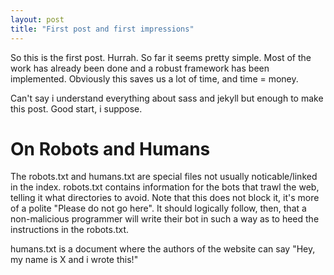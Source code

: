 ```yaml
---
layout: post
title: "First post and first impressions"
---
```


So this is the first post. Hurrah. So far it seems pretty simple. Most of the work
has already been done and a robust framework has been implemented. Obviously this saves us 
a lot of time, and time = money. 

Can't say i understand everything about sass and jekyll but enough to make this post. 
Good start, i suppose. 

<h1> On Robots and Humans </h1>

The robots.txt and humans.txt are special files not usually noticable/linked in the index. robots.txt contains
information for the bots that trawl the web, telling it what directories to avoid. Note that this does not block
it, it's more of a polite "Please do not go here". It should logically follow, then, that a non-malicious programmer will
write their bot in such a way as to heed the instructions in the robots.txt.

humans.txt is a document where the authors of the website can say "Hey, my name is X and i wrote this!" 
